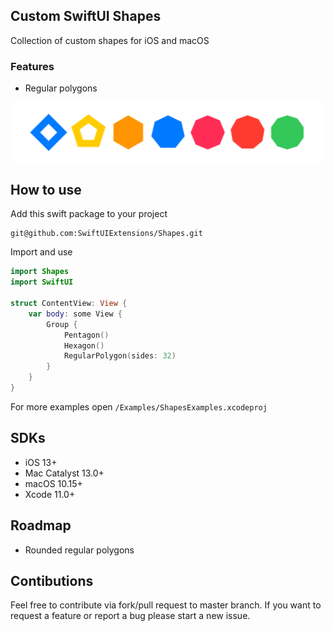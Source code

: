 ## Custom SwiftUI Shapes
Collection of custom shapes for iOS and macOS

### Features
- Regular polygons

<center>
<img src="Resources/shapes.png"/>
</center>

## How to use

Add this swift package to your project
```
git@github.com:SwiftUIExtensions/Shapes.git
```

Import and use

```swift
import Shapes
import SwiftUI

struct ContentView: View {    
    var body: some View {
        Group {
            Pentagon()
            Hexagon()
            RegularPolygon(sides: 32)
        }
    }
}
```
For more examples open `/Examples/ShapesExamples.xcodeproj`

## SDKs
- iOS 13+
- Mac Catalyst 13.0+
- macOS 10.15+
- Xcode 11.0+

## Roadmap 
- Rounded regular polygons

## Contibutions
Feel free to contribute via fork/pull request to master branch. If you want to request a feature or report a bug please start a new issue.
